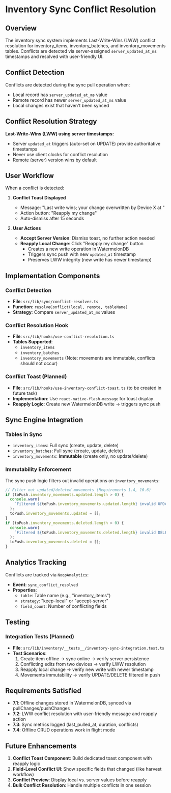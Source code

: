 # Inventory Sync Conflict Resolution

## Overview

The inventory sync system implements Last-Write-Wins (LWW) conflict resolution for inventory_items, inventory_batches, and inventory_movements tables. Conflicts are detected via server-assigned `server_updated_at_ms` timestamps and resolved with user-friendly UI.

## Conflict Detection

Conflicts are detected during the sync pull operation when:

- Local record has `server_updated_at_ms` value
- Remote record has newer `server_updated_at_ms` value
- Local changes exist that haven't been synced

## Conflict Resolution Strategy

**Last-Write-Wins (LWW) using server timestamps:**

- Server `updated_at` triggers (auto-set on UPDATE) provide authoritative timestamps
- Never use client clocks for conflict resolution
- Remote (server) version wins by default

## User Workflow

When a conflict is detected:

1. **Conflict Toast Displayed**
   - Message: "Last write wins; your change overwritten by Device X at <timestamp>"
   - Action button: "Reapply my change"
   - Auto-dismiss after 15 seconds

2. **User Actions**
   - **Accept Server Version**: Dismiss toast, no further action needed
   - **Reapply Local Change**: Click "Reapply my change" button
     - Creates a new write operation in WatermelonDB
     - Triggers sync push with new `updated_at` timestamp
     - Preserves LWW integrity (new write has newer timestamp)

## Implementation Components

### Conflict Detection

- **File**: `src/lib/sync/conflict-resolver.ts`
- **Function**: `resolveConflict(local, remote, tableName)`
- **Strategy**: Compare `server_updated_at_ms` values

### Conflict Resolution Hook

- **File**: `src/lib/hooks/use-conflict-resolution.ts`
- **Tables Supported**:
  - `inventory_items`
  - `inventory_batches`
  - `inventory_movements` (Note: movements are immutable, conflicts should not occur)

### Conflict Toast (Planned)

- **File**: `src/lib/hooks/use-inventory-conflict-toast.ts` (to be created in future task)
- **Implementation**: Use `react-native-flash-message` for toast display
- **Reapply Logic**: Create new WatermelonDB write → triggers sync push

## Sync Engine Integration

### Tables in Sync

- `inventory_items`: Full sync (create, update, delete)
- `inventory_batches`: Full sync (create, update, delete)
- `inventory_movements`: **Immutable** (create only, no update/delete)

### Immutability Enforcement

The sync push logic filters out invalid operations on `inventory_movements`:

```typescript
// Filter out updated/deleted movements (Requirements 1.4, 10.6)
if (toPush.inventory_movements.updated.length > 0) {
  console.warn(
    `Filtered ${toPush.inventory_movements.updated.length} invalid UPDATE operations`
  );
  toPush.inventory_movements.updated = [];
}
if (toPush.inventory_movements.deleted.length > 0) {
  console.warn(
    `Filtered ${toPush.inventory_movements.deleted.length} invalid DELETE operations`
  );
  toPush.inventory_movements.deleted = [];
}
```

## Analytics Tracking

Conflicts are tracked via `NoopAnalytics`:

- **Event**: `sync_conflict_resolved`
- **Properties**:
  - `table`: Table name (e.g., "inventory_items")
  - `strategy`: "keep-local" or "accept-server"
  - `field_count`: Number of conflicting fields

## Testing

### Integration Tests (Planned)

- **File**: `src/lib/inventory/__tests__/inventory-sync-integration.test.ts`
- **Test Scenarios**:
  1. Create item offline → sync online → verify server persistence
  2. Conflicting edits from two devices → verify LWW resolution
  3. Reapply local change → verify new write with newer timestamp
  4. Movements immutability → verify UPDATE/DELETE filtered in push

## Requirements Satisfied

- **7.1**: Offline changes stored in WatermelonDB, synced via pullChanges/pushChanges
- **7.2**: LWW conflict resolution with user-friendly message and reapply action
- **7.3**: Sync metrics logged (last_pulled_at, duration, conflicts)
- **7.4**: Offline CRUD operations work in flight mode

## Future Enhancements

1. **Conflict Toast Component**: Build dedicated toast component with reapply logic
2. **Field-Level Conflict UI**: Show specific fields that changed (like harvest workflow)
3. **Conflict Preview**: Display local vs. server values before reapply
4. **Bulk Conflict Resolution**: Handle multiple conflicts in one session
